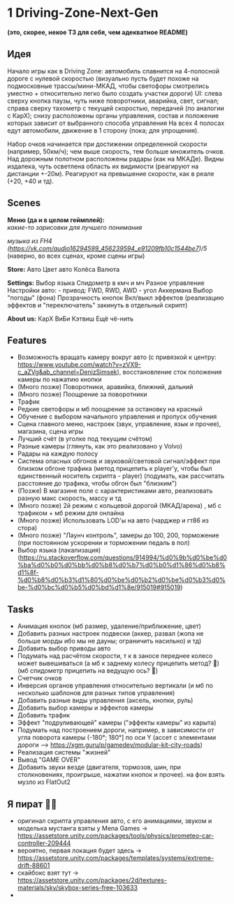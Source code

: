 # 1 Driving-Zone-Next-Gen

**(это, скорее, некое ТЗ для себя, чем адекватное README)**

## Идея
Начало игры как в Driving Zone: автомобиль спавнится на 4-полосной дороге с нулевой скоростью (визуально пусть будет похоже на подмосковные трассы/мини-МКАД, чтобы светофоры смотрелись уместно + относительно легко было создать участки дороги) 
UI:  слева сверху кнопка паузы, чуть ниже поворотники, аварийка, свет, сигнал;
       справа сверху тахометр с текущей скоростью, передачей (по аналогии с КарХ);
       снизу расположены органы управления, состав и положение которых зависит от выбранного способа управления
На всех 4 полосах едут автомобили, движение в 1 сторону (пока; для упрощения).

Набор очков начинается при достижении определенной скорости (например, 50км/ч); чем выше скорость, тем больше множитель очков.
Над дорожным полотном расположены радары (как на МКАДе). Видны издалека, чуть осветлена область их видимости (реагируют на 
дистанции +-20м). Реагируют на превышение скорости, как в реале (+20, +40 и тд). 

## Scenes
**Меню (да и в целом геймплей):**  
*какие-то зарисовки для лучшего понимания*

*музыка из FH4 (https://vk.com/audio16294599_456239594_e91209fb10c1544be7)/5* (наверно, во всех сценах, кроме сцены игры)

**Store:**
Авто
Цвет авто
Колёса
Валюта

**Settings:**
Выбор языка
Спидометр в кмч и мч
Разное управление
Настройки авто:
    - привод: FWD, RWD, AWD
    - угол Аккермана
Выбор "погоды" (фона)
Прозрачность кнопок
Вкл/выкл эффектов (реализацию эффектов и "переключатель" закинуть в отдельный скрипт) 

**About us:**
КарХ
ВиБи
Кэтвиш
Ещё чё-нить


## Features
- Возможность вращать камеру вокруг авто (с привязкой к центру: https://www.youtube.com/watch?v=zVX9-c_aZVg&ab_channel=DenizSimsek), восстановление сток положения камеры по нажатию кнопки
- (Много позже) Поворотники, аравийка, ближний, дальний
- (Много позже) Поощрение за поворотники 
- Трафик
- Редкие светофоры и мб поощрение за остановку на красный
- Обучение с выбором начального управления и пропуск обучения
- Сцена главного меню, настроек (звук, управление, язык и прочее), магазина, сцена игры
- Лучший счёт (в уголке под текущим счётом) 
- Разные камеры (глянуть, как это реализовано у Volvo) 
- Радары на каждую полосу
- Система опасных обгонов и звуковой/световой сигнал/эффект при близком обгоне трафика (метод прицепить к player'у, чтобы был единственный носитель скрипта - player) (подумать, как рассчитать расстояние до трафика, чтобы обгон был "близким") 
- (Позже) В магазине поле с характеристиками авто, реализовать разную макс скорость, массу и тд
- (Много позже) 2й режим с кольцевой дорогой (МКАД/арена) , мб с трафиком + мб режим для онлайна
- (Много позже) Использовать LOD'ы на авто (чарджер и гт86 из стора)
- (Много позже) "Лаунч контроль", замеры до 100, 200, торможение (при постоянном ускорении и торможении педаль в пол)
- Выбор языка (лакализация) (https://ru.stackoverflow.com/questions/914994/%d0%9b%d0%be%d0%ba%d0%b0%d0%bb%d0%b8%d0%b7%d0%b0%d1%86%d0%b8%d1%8f-%d0%b8%d0%b3%d1%80%d0%be%d0%b2%d0%be%d0%b3%d0%be-%d0%bc%d0%b5%d0%bd%d1%8e/915019#915019)

## Tasks
- Анимация кнопок (мб размер, удаление/приближение, цвет)
- Добавить разных настроек подвески (аккер, развал (жопа не больше морды ибо мы не дауны; ограничить насильно) и тд) 
- Добавить выбор приводы авто
- Подумать над расчётом скорости, т к в заносе переднее колесо может вывешиваться (а мб к заднему колесу прицепить метод? 🤔) (мб спидометр прицепить на ведущую ось? 🤔) 
- Счетчик очков
- Инверсия органов управления относительно вертикали (и мб по несколько шаблонов для разных типов управления)
- Добавить разные виды управления (аксель, кнопки, руль)
- Добавить выбор камеры и эффектов камеры
- Добавить трафик
- Эффект "подруливающей" камеры ("эффекты камеры" из карыта)
- Подумать над построением дороги, например, в зависимости от угла поворота камеры (-180°; 180°] по оси Y (ассет с элементами дороги —> https://xgm.guru/p/gamedev/modular-kit-city-roads)
- Реализация системы "жизней"
- Вывод "GAME OVER"
- Добавить звуки везде (двигателя, тормозов, шин, при столкновениях, проигрыше, нажатии кнопок и прочее). на фон взять музло из FlatOut2


## Я пират 🏴‍☠️
- оригинал скрипта управления авто, с его анимациями, звуком и моделька мустанга взяты у Mena Games -> https://assetstore.unity.com/packages/tools/physics/prometeo-car-controller-209444
- вероятно, первая локация будет здесь -> https://assetstore.unity.com/packages/templates/systems/extreme-drift-88601
- скайбокс взят тут -> https://assetstore.unity.com/packages/2d/textures-materials/sky/skybox-series-free-103633
- 
